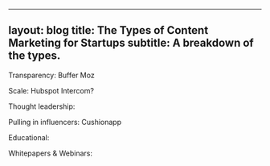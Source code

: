 
---
layout: blog
title: The Types of Content Marketing for Startups
subtitle: A breakdown of the types.
---

Transparency:
Buffer
Moz

Scale:
Hubspot
Intercom?

Thought leadership:

Pulling in influencers:
Cushionapp

Educational:

Whitepapers & Webinars:


